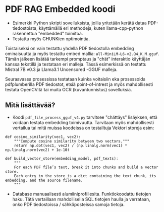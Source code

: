 # PDF RAG Embedded koodi
  

- Esimerkki Python skripti sovelluksista, joilla yritetään kerätä dataa PDF-tiedostoista, käyttämällä eri methodeja, kuten llama-cpp-python rakennettua "embedded" toimitoa.
- Testattu myös CHUNKien optimointia.
  
  
Toistaiseksi on vain testattu yhdellä PDF tiedostolla embedding ominaisuutta ja myös testattu embed mallia: `all-MiniLM-L6-v2.Q4_K_M.gguf`. Tämän jälkeen lisätää tarkempi promptaus ja "chät" interaktio käyttäjän kanssa tekstillä ja testataan eri malleja. Tässä esimerkissä on testattu Mistral 7B v0.3 ja Llama3.1 Uncensored -GGUF malleja.

Seuraavassa prosessissa testataan kuinka voitaisiin eka prosessoida pdfplumberilla PDF tiedostot, etsiä point-of-intrest ja myös mahdollisesti testata OpenCV:tä tai muita OCR (kuvantunnistus) sovelluksia.
  

## Mitä lisättävää?


- Koodi `pdf_file_process_gguf_v4.py` tarvitsee "chättäys" lisäyksen, että voidaan testata embedding toimivuutta. Tarvitaan myös mahdollisesti vertailua tai mitä muissa koodeissa on testailtuja Vektori storeja esim:
  

```
def cosine_similarity(vec1, vec2):
    """Compute cosine similarity between two vectors."""
    return np.dot(vec1, vec2) / (np.linalg.norm(vec1) * np.linalg.norm(vec2) + 1e-10)

def build_vector_store(embedding_model, pdf_texts):
    """
    For each PDF file’s text, break it into chunks and build a vector store.
    Each entry in the store is a dict containing the text chunk, its embedding, and the source filename.
    """
```
  
- Database manuaalisesti alumiiniprofiilesita. Funktiokoodattu tietojen haku. Tätä vertaillaan mahdollisella SQL tietojen haulla ja verrataan, onko PDF tiedostoissa / sähköposteissa samoja tietoja.